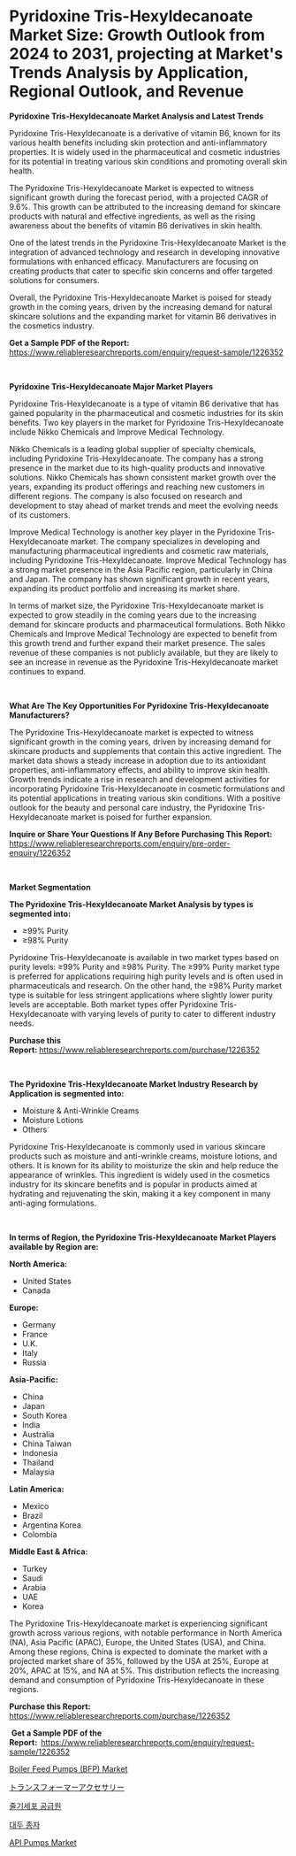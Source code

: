 <p><h1>Pyridoxine Tris-Hexyldecanoate Market Size: Growth Outlook from 2024 to 2031, projecting at Market's Trends Analysis by Application, Regional Outlook, and Revenue</h1></p><p><strong>Pyridoxine Tris-Hexyldecanoate Market Analysis and Latest Trends</strong></p>
<p><p>Pyridoxine Tris-Hexyldecanoate is a derivative of vitamin B6, known for its various health benefits including skin protection and anti-inflammatory properties. It is widely used in the pharmaceutical and cosmetic industries for its potential in treating various skin conditions and promoting overall skin health.</p><p>The Pyridoxine Tris-Hexyldecanoate Market is expected to witness significant growth during the forecast period, with a projected CAGR of 9.6%. This growth can be attributed to the increasing demand for skincare products with natural and effective ingredients, as well as the rising awareness about the benefits of vitamin B6 derivatives in skin health.</p><p>One of the latest trends in the Pyridoxine Tris-Hexyldecanoate Market is the integration of advanced technology and research in developing innovative formulations with enhanced efficacy. Manufacturers are focusing on creating products that cater to specific skin concerns and offer targeted solutions for consumers.</p><p>Overall, the Pyridoxine Tris-Hexyldecanoate Market is poised for steady growth in the coming years, driven by the increasing demand for natural skincare solutions and the expanding market for vitamin B6 derivatives in the cosmetics industry.</p></p>
<p><strong>Get a Sample PDF of the Report:&nbsp;</strong> <a href="https://www.reliableresearchreports.com/enquiry/request-sample/1226352">https://www.reliableresearchreports.com/enquiry/request-sample/1226352</a></p>
<p>&nbsp;</p>
<p><strong>Pyridoxine Tris-Hexyldecanoate Major Market Players</strong></p>
<p><p>Pyridoxine Tris-Hexyldecanoate is a type of vitamin B6 derivative that has gained popularity in the pharmaceutical and cosmetic industries for its skin benefits. Two key players in the market for Pyridoxine Tris-Hexyldecanoate include Nikko Chemicals and Improve Medical Technology.</p><p>Nikko Chemicals is a leading global supplier of specialty chemicals, including Pyridoxine Tris-Hexyldecanoate. The company has a strong presence in the market due to its high-quality products and innovative solutions. Nikko Chemicals has shown consistent market growth over the years, expanding its product offerings and reaching new customers in different regions. The company is also focused on research and development to stay ahead of market trends and meet the evolving needs of its customers.</p><p>Improve Medical Technology is another key player in the Pyridoxine Tris-Hexyldecanoate market. The company specializes in developing and manufacturing pharmaceutical ingredients and cosmetic raw materials, including Pyridoxine Tris-Hexyldecanoate. Improve Medical Technology has a strong market presence in the Asia Pacific region, particularly in China and Japan. The company has shown significant growth in recent years, expanding its product portfolio and increasing its market share.</p><p>In terms of market size, the Pyridoxine Tris-Hexyldecanoate market is expected to grow steadily in the coming years due to the increasing demand for skincare products and pharmaceutical formulations. Both Nikko Chemicals and Improve Medical Technology are expected to benefit from this growth trend and further expand their market presence. The sales revenue of these companies is not publicly available, but they are likely to see an increase in revenue as the Pyridoxine Tris-Hexyldecanoate market continues to expand.</p></p>
<p>&nbsp;</p>
<p><strong>What Are The Key Opportunities For Pyridoxine Tris-Hexyldecanoate Manufacturers?</strong></p>
<p><p>The Pyridoxine Tris-Hexyldecanoate market is expected to witness significant growth in the coming years, driven by increasing demand for skincare products and supplements that contain this active ingredient. The market data shows a steady increase in adoption due to its antioxidant properties, anti-inflammatory effects, and ability to improve skin health. Growth trends indicate a rise in research and development activities for incorporating Pyridoxine Tris-Hexyldecanoate in cosmetic formulations and its potential applications in treating various skin conditions. With a positive outlook for the beauty and personal care industry, the Pyridoxine Tris-Hexyldecanoate market is poised for further expansion.</p></p>
<p><strong>Inquire or Share Your Questions If Any Before Purchasing This Report:</strong> <a href="https://www.reliableresearchreports.com/enquiry/pre-order-enquiry/1226352">https://www.reliableresearchreports.com/enquiry/pre-order-enquiry/1226352</a></p>
<p>&nbsp;</p>
<p><strong>Market Segmentation</strong></p>
<p><strong>The Pyridoxine Tris-Hexyldecanoate Market Analysis by types is segmented into:</strong></p>
<p><ul><li>≥99% Purity</li><li>≥98% Purity</li></ul></p>
<p><p>Pyridoxine Tris-Hexyldecanoate is available in two market types based on purity levels: ≥99% Purity and ≥98% Purity. The ≥99% Purity market type is preferred for applications requiring high purity levels and is often used in pharmaceuticals and research. On the other hand, the ≥98% Purity market type is suitable for less stringent applications where slightly lower purity levels are acceptable. Both market types offer Pyridoxine Tris-Hexyldecanoate with varying levels of purity to cater to different industry needs.</p></p>
<p><strong>Purchase this Report:&nbsp;</strong><a href="https://www.reliableresearchreports.com/purchase/1226352">https://www.reliableresearchreports.com/purchase/1226352</a></p>
<p>&nbsp;</p>
<p><strong>The Pyridoxine Tris-Hexyldecanoate Market Industry Research by Application is segmented into:</strong></p>
<p><ul><li>Moisture & Anti-Wrinkle Creams</li><li>Moisture Lotions</li><li>Others</li></ul></p>
<p><p>Pyridoxine Tris-Hexyldecanoate is commonly used in various skincare products such as moisture and anti-wrinkle creams, moisture lotions, and others. It is known for its ability to moisturize the skin and help reduce the appearance of wrinkles. This ingredient is widely used in the cosmetics industry for its skincare benefits and is popular in products aimed at hydrating and rejuvenating the skin, making it a key component in many anti-aging formulations.</p></p>
<p>&nbsp;</p>
<p><strong>In terms of Region, the Pyridoxine Tris-Hexyldecanoate Market Players available by Region are:</strong></p>
<p>
    <p> <strong> North America: </strong>
        <ul>
            <li>United States</li>
            <li>Canada</li>
        </ul>
        </p> 
    <p> <strong> Europe: </strong>
        <ul>
            <li>Germany</li>
            <li>France</li>
            <li>U.K.</li>
            <li>Italy</li>
            <li>Russia</li>
        </ul>
        </p> 
    <p> <strong> Asia-Pacific: </strong>
        <ul>
            <li>China</li>
            <li>Japan</li>
            <li>South Korea</li>
            <li>India</li>
            <li>Australia</li>
            <li>China Taiwan</li>
            <li>Indonesia</li>
            <li>Thailand</li>
            <li>Malaysia</li>
        </ul>
        </p> 
    <p> <strong> Latin America: </strong>
        <ul>
            <li>Mexico</li>
            <li>Brazil</li>
            <li>Argentina Korea</li>
            <li>Colombia</li>
        </ul>
        </p> 
    <p> <strong> Middle East & Africa: </strong>
        <ul>
            <li>Turkey</li>
            <li>Saudi</li>
            <li>Arabia</li>
            <li>UAE</li>
            <li>Korea</li>
        </ul>
    </p>
    </p>
<p><p>The Pyridoxine Tris-Hexyldecanoate market is experiencing significant growth across various regions, with notable performance in North America (NA), Asia Pacific (APAC), Europe, the United States (USA), and China. Among these regions, China is expected to dominate the market with a projected market share of 35%, followed by the USA at 25%, Europe at 20%, APAC at 15%, and NA at 5%. This distribution reflects the increasing demand and consumption of Pyridoxine Tris-Hexyldecanoate in these regions.</p></p>
<p><strong>Purchase this Report: </strong><a href="https://www.reliableresearchreports.com/purchase/1226352">https://www.reliableresearchreports.com/purchase/1226352</a></p>
<p>&nbsp;<strong>Get a Sample PDF of the Report:&nbsp;&nbsp;</strong><a href="https://www.reliableresearchreports.com/enquiry/request-sample/1226352">https://www.reliableresearchreports.com/enquiry/request-sample/1226352</a></p>
<p><strong></strong></p>
<p><p><a href="https://issuu.com/reportprime-2/docs/boiler-feed-pumps-bfp-market-size-2030.pptx">Boiler Feed Pumps (BFP) Market</a></p><p><a href="https://github.com/ksxzwxabcuynh011/Market-Research-Report-List-1/blob/main/3281730886.md">トランスフォーマーアクセサリー</a></p><p><a href="https://github.com/vskv4779xr1/Market-Research-Report-List-1/blob/main/4501427579.md">줄기세포 공급원</a></p><p><a href="https://github.com/xvz497517413/Market-Research-Report-List-1/blob/main/2255942578.md">대두 종자</a></p><p><a href="https://issuu.com/reportprime-2/docs/api-pumps-market-size-2030.pptx">API Pumps Market</a></p></p>